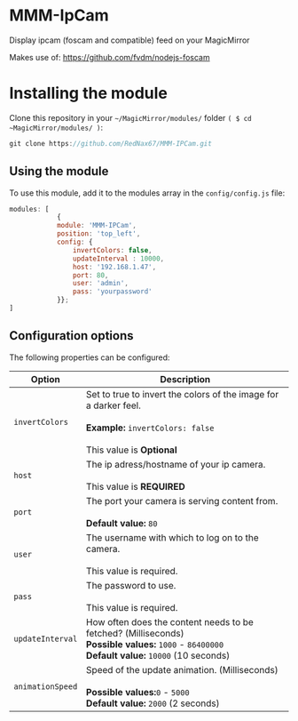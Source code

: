 # MMM-IpCam
Display ipcam (foscam and compatible) feed on your MagicMirror

Makes use of: https://github.com/fvdm/nodejs-foscam

# Installing the module
Clone this repository in your `~/MagicMirror/modules/` folder `( $ cd ~MagicMirror/modules/ )`:
````javascript
git clone https://github.com/RedNax67/MMM-IPCam.git
````

## Using the module

To use this module, add it to the modules array in the `config/config.js` file:
````javascript
modules: [
            {
            module: 'MMM-IPCam',
            position: 'top_left',
            config: {
                invertColors: false,
                updateInterval : 10000,
                host: '192.168.1.47',
                port: 80,
                user: 'admin',
                pass: 'yourpassword' 
            }};
]
````

## Configuration options

The following properties can be configured:


<table width="100%">
	<!-- why, markdown... -->
	<thead>
		<tr>
			<th>Option</th>
			<th width="100%">Description</th>
		</tr>
	<thead>
	<tbody>
		<tr>
			<td><code>invertColors</code></td>
			<td>Set to true to invert the colors of the image for a darker feel.<br>
				<br><b>Example:</b> <code>invertColors: false</code><br>
                                <br> This value is <b>Optional</b>
			</td>
		</tr>
		<tr>
			<td><code>host</code></td>
			<td>The ip adress/hostname of your ip camera.<br>
				<br> This value is <b>REQUIRED</b>
			</td>
		</tr>
		<tr>
			<td><code>port</code></td>
			<td>The port your camera is serving content from.<br>
				<br><b>Default value:</b> <code>80</code>
			</td>
		</tr>
		<tr>
			<td><code>user</code></td>
			<td>The username with which to log on to the camera.<br>
				<br>This value is required. 
			</td>
		</tr>
		<tr>
			<td><code>pass</code></td>
			<td>The password to use.<br>
        <br>This value is required.			</td>
		</tr>
		<tr>
		<tr>
			<td><code>updateInterval</code></td>
			<td>How often does the content needs to be fetched? (Milliseconds)
				<br><b>Possible values:</b> <code>1000</code> - <code>86400000</code>
				<br><b>Default value:</b> <code>10000</code> (10 seconds)
			</td>
		</tr>
		<tr>
			<td><code>animationSpeed</code></td>
			<td>Speed of the update animation. (Milliseconds)<br>
				<br><b>Possible values:</b><code>0</code> - <code>5000</code>
				<br><b>Default value:</b> <code>2000</code> (2 seconds)
			</td>
		</tr>
	</tbody>
</table>




